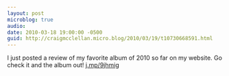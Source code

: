 ```yaml
---
layout: post
microblog: true
audio: 
date: 2010-03-18 19:00:00 -0500
guid: http://craigmcclellan.micro.blog/2010/03/19/t10730668591.html
---
```

I just posted a review of my favorite album of 2010 so far on my website. Go check it and the album out! [j.mp/9jhmig](http://j.mp/9jhmig)
